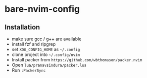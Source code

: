 # bare-nvim-config

## Installation

- make sure gcc / g++ are available
- install fzf and ripgrep
- set `XDG_CONFIG_HOME` as `~/.config`
- clone project into `~/.config/nvim`
- Install packer from `https://github.com/wbthomason/packer.nvim`
- Open `lua/pranavsindura/packer.lua`
- Run `:PackerSync`
